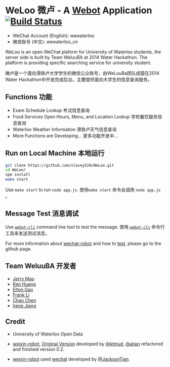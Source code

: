 # WeLoo 微卢 - A [Webot](https://github.com/node-webot/weixin-robot) Application [![Build Status](https://api.travis-ci.org/node-webot/webot-example.png?branch=master)](https://travis-ci.org/node-webot/webot-example)

- WeChat Account (English): wewaterloo
- 微信账号 (中文): wewaterloo_cn

WeLoo is an open WeChat plaform for University of Waterloo students, the server side is built by Team WeluuBA at 2014 Water Hackathon. The platform is providing specific searching service for university student.

微卢是一个面向滑铁卢大学学生的微信公众账号，由WeLuuBa团队成猿在2014 Water Hackathon中开发完成后台。主要提供面向大学生的信息查询服务。

## Functions 功能
- Exam Schedule Lookup 考试信息查询
- Food Services Open Hours, Menu, and Location Lookup 学校餐饮服务信息查询
- Waterloo Weather Information 滑铁卢天气信息查询
- More Functions are Developing... 更多功能开发中...

## Run on Local Machine 本地运行

```bash
git clone https://github.com/slovey528/WeLoo.git
cd WeLoo/
npm install
make start
```
Use `make start` to run `node app.js`. 使用`make start` 命令会调用 `node app.js` 。

## Message Test 消息调试

Use [`webot-cli`](https://github.com/node-webot/webot-cli) command line tool to test the message.
使用 [`webot-cli`](https://github.com/node-webot/webot-cli) 命令行工具来发送测试消息。

For more information about [wechat-robot](https://github.com/node-webot/weixin-robot) and how to [test](https://github.com/node-webot/webot-cli), please go to the github page.

## Team WeluuBA 开发者
- [Jerry Mao](http://slovey528.github.io)
- [Ken Huang](https://github.com/y88huang)
- [Elton Gao](http://gyfelton.github.io)
- [Frank Li](http://xuefei-frank.com)
- [Chao Chen](https://github.com/mellwa)
- [Irene Jiang](https://github.com/iJuliet)

## Credit
- University of Waterloo Open Data

- [weixin-robot](https://github.com/node-webot/weixin-robot), 
[Original Version](https://github.com/node-webot/weixin-robot/tree/0.0.x) developed by [@ktmud](https://github.com/ktmud), 
[@atian](https://github.com/atian25) refactored and finished version 0.2.

- [weixin-robot](https://github.com/node-webot/weixin-robot) used [wechat](https://github.com/node-webot/wechat) developed by [@JacksonTian](https://github.com/JacksonTian).
